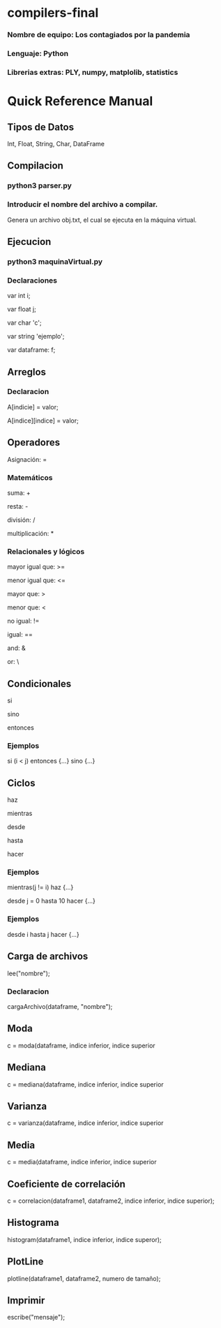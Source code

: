 # compilers-final
<h3>Nombre de equipo: Los contagiados por la pandemia</h2>
<h3>Lenguaje: Python</h2>
<h3>Librerias extras: PLY, numpy, matplolib, statistics</h2>

# Quick Reference Manual
<h2>Tipos de Datos</h2>
<p>Int, Float, String, Char, DataFrame</p>

<h2>Compilacion</h2>
 <h3>python3 parser.py</h3>
 <h3> Introducir el nombre del archivo a compilar.</h3>
<p> Genera un archivo obj.txt, el cual se ejecuta en la máquina virtual.</p>
<h2>Ejecucion</h2>
  <h3>python3 maquinaVirtual.py</h3>

<h3>Declaraciones</h3>
<p>var int i;</p>
<p>var float j;</p>
<p>var char 'c';</p>
<p>var string 'ejemplo';</p>
<p>var dataframe: f;</p>

<h2>Arreglos</h2>
<h3>Declaracion</h3>
<p>A[indicie] = valor;</p>
<p>A[indice][indice] = valor;</p>

<h2>Operadores</h2>
<p>Asignación: =</p>

<h3>Matemáticos</h3>
<p>suma: +</p>
<p>resta: -</p>
<p>división: /</p>
<p>multiplicación: *</p>

<h3>Relacionales y lógicos</h3>
<p>mayor igual que: >= </p>
<p>menor igual que: <= </p>
<p>mayor que: > </p>
<p>menor que: < </p>
<p>no igual: != </p>
<p>igual: == </p>
<p>and: & </p>
<p>or: \ </p>

<h2>Condicionales</h2>
<p>si</p>
<p>sino</p>
<p>entonces</p>

<h3>Ejemplos</h3>
<p>si (i < j) entonces {...} sino {...}</p>

<h2>Ciclos</h2>
<p>haz</p>
<p>mientras</p>
<p>desde</p>
<p>hasta</p>
<p>hacer</p>

<h3>Ejemplos</h3>
<p>mientras(j != i) haz {...}</p>
<p>desde j = 0 hasta 10 hacer {...}</p>

<h3>Ejemplos</h3>
<p>desde i hasta j hacer {...}</p>

<h2>Carga de archivos</h2>
<p>lee("nombre");</p>

<h3>Declaracion</h3>
<p>cargaArchivo(dataframe, "nombre");</p>

<h2>Moda</h2>
<p>c = moda(dataframe, indice inferior, indice superior</p>

<h2>Mediana</h2>
<p>c = mediana(dataframe, indice inferior, indice superior</p>

<h2>Varianza</h2>
<p>c = varianza(dataframe, indice inferior, indice superior</p>

<h2>Media</h2>
<p>c = media(dataframe, indice inferior, indice superior</p>

<h2>Coeficiente de correlación</h2>
<p>c = correlacion(dataframe1, dataframe2, indice inferior, indice superior);</p>

<h2>Histograma</h2>
<p>histogram(dataframe1, indice inferior, indice superor);</p>

<h2>PlotLine</h2>
<p>plotline(dataframe1, dataframe2, numero de tamaño);



<h2>Imprimir</h2>
<p>escribe("mensaje");</p>
